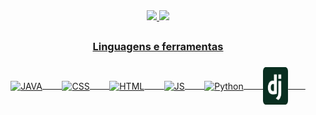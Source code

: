 
<div align="center">
  <a href="https://WandersoNoleto">
  <img  height="160em" src="https://github-readme-stats.vercel.app/api?username=WandersoNoleto&show_icons=true&theme=nightowl&include_all_commits=true&count_private=true"/>
  <img  height="160em" src="https://github-readme-stats.vercel.app/api/top-langs/?username=WandersoNoleto&layout=compact&langs_count=16&theme=nightowl"/>
</div>
  
  ##
  <div align="center">
    <h3>Linguagens e ferramentas<h3>
  </div>
  
      
  <div align="center">    
  <div>
      <img align="center" alt="JAVA" height="60" width="40" src="https://cdn.jsdelivr.net/gh/devicons/devicon/icons/java/java-original.svg" />&nbsp;&nbsp;&nbsp;&nbsp;&nbsp;&nbsp;&nbsp;
      <img align="center" alt="CSS" height="60" width="40" src="https://cdn.jsdelivr.net/gh/devicons/devicon/icons/css3/css3-original.svg" />&nbsp;&nbsp;&nbsp;&nbsp;&nbsp;&nbsp;&nbsp;
      <img align="center" alt="HTML" height="60" width="40" src="https://cdn.jsdelivr.net/gh/devicons/devicon/icons/html5/html5-original.svg" />&nbsp;&nbsp;&nbsp;&nbsp;&nbsp;&nbsp;&nbsp;
      <img align="center" alt="JS" height="60" width="40" src="https://cdn.jsdelivr.net/gh/devicons/devicon/icons/javascript/javascript-original.svg" />&nbsp;&nbsp;&nbsp;&nbsp;&nbsp;&nbsp;&nbsp;
      <img align="center" alt="Python" height="60" width="40" src="https://cdn.jsdelivr.net/gh/devicons/devicon/icons/python/python-original.svg" />&nbsp;&nbsp;&nbsp;&nbsp;&nbsp;&nbsp;&nbsp;
      <img align="center" alt="Django" height="60" width="40" src="assets/django-icon-svgrepo-com.svg" />&nbsp;&nbsp;&nbsp;&nbsp;&nbsp;&nbsp;&nbsp;
</div>
      </div>    
  
  ##
  
  
